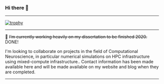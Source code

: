 ### Hi there 👋

___
[![trophy](https://github-profile-trophy.vercel.app/?username=stephanmg&theme=onedark&row=1&column=7)](https://github.com/stephanmg?tab=repositories&q=&type=source&language=)

___
 🔭 ~~I’m currently working heavily on my dissertation to be finished 2020.~~ DONE!
 
I'm looking to collaborate on projects in the field of Computational Neuroscience, in particular numerical simulations on HPC infrastructure using mixed-compute infrastructure.. 
Contact information has been made available here and will be made available on my website and blog when they are completed.
___
<!--
**stephanmg/stephanmg** is a ✨ _special_ ✨ repository because its `README.md` (this file) appears on your GitHub profile.

Here are some ideas to get you started:

- 🔭 I’m currently working on ...
- 🌱 I’m currently learning ...
- 👯 I’m looking to collaborate on ...
- 🤔 I’m looking for help with ...
- 💬 Ask me about ...
- 📫 How to reach me: ...
- 😄 Pronouns: ...
- ⚡ Fun fact: ...
-->
